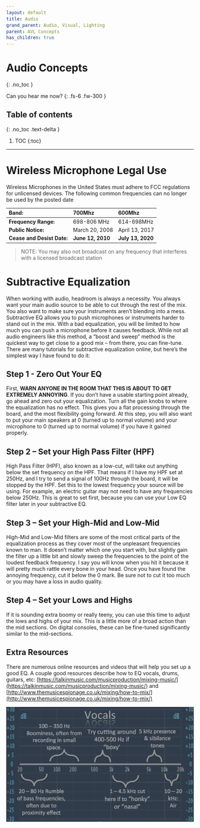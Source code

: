 ```yaml
---
layout: default
title: Audio
grand_parent: Audio, Visual, Lighting
parent: AVL Concepts
has_children: true
---
```

# Audio Concepts
{: .no_toc }

Can you hear me now?
{: .fs-6 .fw-300 }

## Table of contents
{: .no_toc .text-delta }

1. TOC
{:toc}

---
# Wireless Microphone Legal Use

Wireless Microphones in the United States must adhere to FCC regulations for unlicensed devices. The following common frequencies can no longer be used by the posted date

| **Band:** | 700Mhz | 600Mhz |
| :--- | :--- | :--- |
| **Frequency Range:** | 698-806 MHz | 614-698MHz |
| **Public Notice:** | March 20, 2008 | April 13, 2017 |
| **Cease and Desist Date:** | **June 12, 2010** | **July 13, 2020** |

> NOTE: You may also not broadcast on any frequency that interferes with a licensed broadcast station

# Subtractive Equalization

When working with audio, headroom is always a necessity. You always want your main audio source to be able to cut through the rest of the mix. You also want to make sure your instruments aren’t blending into a mess. Subtractive EQ allows you to push microphones or instruments harder to stand out in the mix. With a bad equalization, you will be limited to how much you can push a microphone before it causes feedback. While not all audio engineers like this method, a “boost and sweep” method is the quickest way to get close to a good mix – from there, you can fine-tune. There are many tutorials for subtractive equalization online, but here’s the simplest way I have found to do it:

## **Step 1 - Zero Out Your EQ**

First, **WARN ANYONE IN THE ROOM THAT THIS IS ABOUT TO GET EXTREMELY ANNOYING**. If you don’t have a usable starting point already, go ahead and zero out your equalization. Turn all the gain knobs to where the equalization has no effect. This gives you a flat processing through the board, and the most flexibility going forward. At this step, you will also want to put your main speakers at 0 \(turned up to normal volume\) and your microphone to 0 \(turned up to normal volume\) if you have it gained properly.

## **Step 2 – Set your High Pass Filter \(HPF\)**

High Pass Filter \(HPF\), also known as a low-cut, will take out anything below the set frequency on the HPF. That means if I have my HPF set at 250Hz, and I try to send a signal of 100Hz through the board, it will be stopped by the HPF. Set this to the lowest frequency your source will be using. For example, an electric guitar may not need to have any frequencies below 250Hz. This is great to set first, because you can use your Low EQ filter later in your subtractive EQ.

## **Step 3 – Set your High-Mid and Low-Mid**

High-Mid and Low-Mid filters are some of the most critical parts of the equalization process as they cover most of the unpleasant frequencies known to man. It doesn’t matter which one you start with, but slightly gain the filter up a little bit and slowly sweep the frequencies to the point of the loudest feedback frequency. I say you will know when you hit it because it will pretty much rattle every bone in your head. Once you have found the annoying frequency, cut it below the 0 mark. Be sure not to cut it too much or you may have a loss in audio quality.

## **Step 4 – Set your Lows and Highs**

If it is sounding extra boomy or really teeny, you can use this time to adjust the lows and highs of your mix. This is a little more of a broad action than the mid sections. On digital consoles, these can be fine-tuned significantly similar to the mid-sections.

## **Extra Resources**

There are numerous online resources and videos that will help you set up a good EQ. A couple good resources describe how to EQ vocals, drums, guitars, etc: [https://talkinmusic.com/musicproduction/mixing-music/](https://talkinmusic.com/musicproduction/mixing-music/) and [http://www.themusicespionage.co.uk/mixing/how-to-mix/](http://www.themusicespionage.co.uk/mixing/how-to-mix/)

![](/assets/avl-equalize.png)

